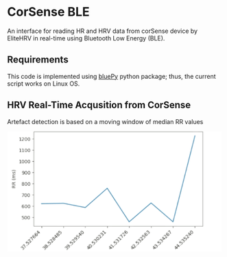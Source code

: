 # CorSense BLE
An interface for reading HR and HRV data from corSense device by EliteHRV in real-time using Bluetooth Low Energy (BLE).

## Requirements
This code is implemented using [bluePy](https://github.com/IanHarvey/bluepy) python package; thus, the current script works on Linux OS.

## HRV Real-Time Acqusition from CorSense
Artefact detection is based on a moving window of median RR values

<img src="https://github.com/Mar-iam/corSense/blob/master/corsense/images/RR.gif" width="500">
